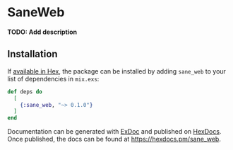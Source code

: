 # SaneWeb

**TODO: Add description**

## Installation

If [available in Hex](https://hex.pm/docs/publish), the package can be installed
by adding `sane_web` to your list of dependencies in `mix.exs`:

```elixir
def deps do
  [
    {:sane_web, "~> 0.1.0"}
  ]
end
```

Documentation can be generated with [ExDoc](https://github.com/elixir-lang/ex_doc)
and published on [HexDocs](https://hexdocs.pm). Once published, the docs can
be found at <https://hexdocs.pm/sane_web>.

